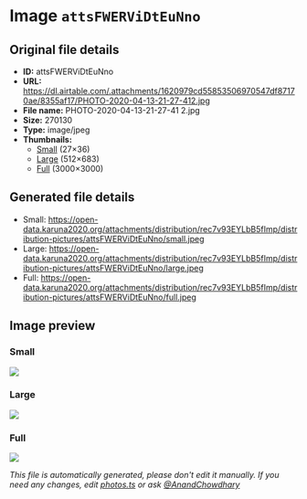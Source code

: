 # Image `attsFWERViDtEuNno`

## Original file details

- **ID:** attsFWERViDtEuNno
- **URL:** https://dl.airtable.com/.attachments/1620979cd55853506970547df87170ae/8355af17/PHOTO-2020-04-13-21-27-412.jpg
- **File name:** PHOTO-2020-04-13-21-27-41 2.jpg
- **Size:** 270130
- **Type:** image/jpeg
- **Thumbnails:**
  - [Small](https://dl.airtable.com/.attachmentThumbnails/44d73cdbc5f1214db25ee6efcc340bd3/370cc401) (27×36)
  - [Large](https://dl.airtable.com/.attachmentThumbnails/8e931e7af89ecef8f6d173471a8e84d5/dec0795e) (512×683)
  - [Full](https://dl.airtable.com/.attachmentThumbnails/69ec06dbe3cbd80299d8d6a36286a649/5249eb99) (3000×3000)

## Generated file details

- Small: https://open-data.karuna2020.org/attachments/distribution/rec7v93EYLbB5fImp/distribution-pictures/attsFWERViDtEuNno/small.jpeg
- Large: https://open-data.karuna2020.org/attachments/distribution/rec7v93EYLbB5fImp/distribution-pictures/attsFWERViDtEuNno/large.jpeg
- Full: https://open-data.karuna2020.org/attachments/distribution/rec7v93EYLbB5fImp/distribution-pictures/attsFWERViDtEuNno/full.jpeg

## Image preview

### Small

![](https://open-data.karuna2020.org/attachments/distribution/rec7v93EYLbB5fImp/distribution-pictures/attsFWERViDtEuNno/small.jpeg)

### Large

![](https://open-data.karuna2020.org/attachments/distribution/rec7v93EYLbB5fImp/distribution-pictures/attsFWERViDtEuNno/large.jpeg)

### Full

![](https://open-data.karuna2020.org/attachments/distribution/rec7v93EYLbB5fImp/distribution-pictures/attsFWERViDtEuNno/full.jpeg)

_This file is automatically generated, please don't edit it manually. If you need any changes, edit [photos.ts](/photos.ts) or ask [@AnandChowdhary](https://github.com/AnandChowdhary)_
